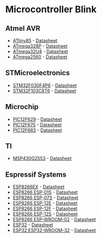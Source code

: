 # Microcontroller Blink

## Atmel AVR

- [ATtiny85](https://www.microchip.com/wwwproducts/en/ATtiny85) - [Datasheet](http://ww1.microchip.com/downloads/en/DeviceDoc/Atmel-2586-AVR-8-bit-Microcontroller-ATtiny25-ATtiny45-ATtiny85_Datasheet.pdf)
- [ATmega328P](https://www.microchip.com/wwwproducts/en/ATmega328P) - [Datasheet](http://ww1.microchip.com/downloads/en/DeviceDoc/Atmel-42735-8-bit-AVR-Microcontroller-ATmega328-328P_Datasheet.pdf)
- [ATmega32U4](https://www.microchip.com/wwwproducts/en/ATmega32U4) - [Datasheet](http://ww1.microchip.com/downloads/en/DeviceDoc/Atmel-7766-8-bit-AVR-ATmega16U4-32U4_Datasheet.pdf)
- [ATmega2560](https://www.microchip.com/wwwproducts/en/ATmega2560) - [Datasheet](http://ww1.microchip.com/downloads/en/DeviceDoc/Atmel-2549-8-bit-AVR-Microcontroller-ATmega640-1280-1281-2560-2561_datasheet.pdf)

## STMicroelectronics

- [STM32F030F4P6](https://www.st.com/en/microcontrollers/stm32f030f4.html) - [Datasheet](https://www.st.com/resource/en/datasheet/stm32f030f4.pdf)
- [STM32F103C8T6](https://www.st.com/en/microcontrollers/stm32f103c8.html) - [Datasheet](https://www.st.com/resource/en/datasheet/stm32f103c8.pdf)

## Microchip

- [PIC12F629](https://www.microchip.com/wwwproducts/en/PIC12F629) - [Datasheet](http://ww1.microchip.com/downloads/en/DeviceDoc/41190G.pdf)
- [PIC12F675](https://www.microchip.com/wwwproducts/en/PIC12F675) - [Datasheet](http://ww1.microchip.com/downloads/en/DeviceDoc/41190G.pdf)
- [PIC12F683](https://www.microchip.com/wwwproducts/en/PIC12F683) - [Datasheet](http://ww1.microchip.com/downloads/en/DeviceDoc/41211D_.pdf)

## TI

- [MSP430G2553](http://www.ti.com/product/MSP430G2553) - [Datasheet](http://www.ti.com/lit/ds/symlink/msp430g2553.pdf)

## Espressif Systems

- [ESP8266EX](https://www.espressif.com/en/products/hardware/esp8266ex/overview) - [Datasheet](https://www.espressif.com/sites/default/files/documentation/0a-esp8266ex_datasheet_en.pdf)
- [ESP8266 ESP-01S](http://wiki.ai-thinker.com/esp8266) - [Datasheet]()
- [ESP8266 ESP-07S](http://wiki.ai-thinker.com/esp8266) - [Datasheet]()
- [ESP8266 ESP-12E](http://wiki.ai-thinker.com/esp8266) - [Datasheet]()
- [ESP8266 ESP-12F](http://wiki.ai-thinker.com/esp8266) - [Datasheet]()
- [ESP8266 ESP-12S](http://wiki.ai-thinker.com/esp8266) - [Datasheet]()
- [ESP8266 ESP-WROOM-02](https://www.espressif.com/en/products/hardware/esp-wroom-02/overview) - [Datasheet](https://www.espressif.com/sites/default/files/documentation/0c-esp-wroom-02_datasheet_en.pdf)
- [ESP32](https://www.espressif.com/en/products/hardware/esp32/overview) - [Datasheet](https://www.espressif.com/sites/default/files/documentation/esp32_datasheet_en.pdf)
- [ESP32 ESP32-WROOM-32](https://www.espressif.com/en/products/hardware/esp-wroom-32/overview) - [Datasheet](https://www.espressif.com/sites/default/files/documentation/esp32-wroom-32_datasheet_en.pdf)
